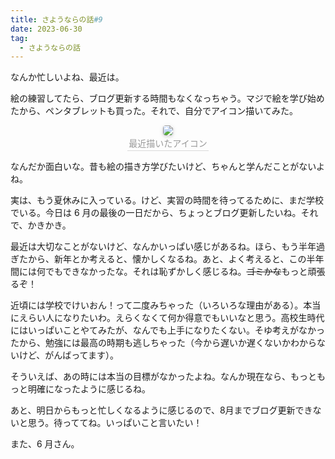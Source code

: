 ```yaml
---
title: さようならの話#9
date: 2023-06-30
tag:
  - さようならの話
---
```


なんか忙しいよね、最近は。

絵の練習してたら、ブログ更新する時間もなくなっちゃう。マジで絵を学び始めたから、ペンタブレットも買った。それで、自分でアイコン描いてみた。

<center>
    <img style="border-radius: 0.3125em;
    box-shadow: 0 2px 4px 0 rgba(34,36,38,.12),0 2px 10px 0 rgba(34,36,38,.08);" 
    src="https://maodaisuki.github.io/blog/images/posts/ICON.png" data-action="zoom">
    <br>
    <div style="color:orange; border-bottom: 1px solid #d9d9d9;
    display: inline-block;
    color: #999;
    padding: 2px;">最近描いたアイコン</div>
</center>


なんだか面白いな。昔も絵の描き方学びたいけど、ちゃんと学んだことがないよね。

実は、もう夏休みに入っている。けど、実習の時間を待ってるために、まだ学校でいる。今日は 6 月の最後の一日だから、ちょっとブログ更新したいね。それで、かきかき。

最近は大切なことがないけど、なんかいっぱい感じがあるね。ほら、もう半年過ぎたから、新年とか考えると、懐かしくなるね。あと、よく考えると、この半年間には何でもできなかったな。それは恥ずかしく感じるね。~~ゴミかな~~もっと頑張るぞ！

近頃には学校でけいおん！って二度みちゃった（いろいろな理由がある）。本当にえらい人になりたいわ。えらくなくて何か得意でもいいなと思う。高校生時代にはいっぱいことやてみたが、なんでも上手になりたくない。そゆ考えがなかったから、勉強には最高の時期も逃しちゃった（今から遅いか遅くないかわからないけど、がんばってます）。

そういえば、あの時には本当の目標がなかったよね。なんか現在なら、もっともっと明確になったように感じるね。

あと、明日からもっと忙しくなるように感じるので、8月までブログ更新できないと思う。待っててね。いっぱいこと言いたい！

また、6 月さん。

